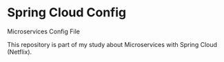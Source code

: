 # Spring Cloud Config

Microservices Config File

This repository is part of my study about Microservices with Spring Cloud (Netflix).
